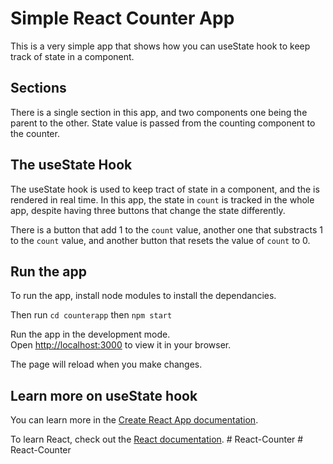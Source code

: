 # Simple React Counter App

This is a very simple app that shows how you can useState hook to keep track of state in a component.

## Sections

There is a single section in this app, and two components one being the parent to the other. State value is passed from the counting component to the counter.

## The useState Hook

The useState hook is used to keep tract of state in a component, and the is rendered in real time.
In this app, the state in `count` is tracked in the whole app, despite having three buttons that change the state differently.

There is a button that add 1 to the `count` value, another one that substracts 1 to the `count` value, and another button that resets the value of `count` to 0.

## Run the app

To run the app, install node modules to install the dependancies.

Then run `cd counterapp` then `npm start`

Run the app in the development mode.\
Open [http://localhost:3000](http://localhost:3000) to view it in your browser.

The page will reload when you make changes.

## Learn more on useState hook

You can learn more in the [Create React App documentation](https://facebook.github.io/create-react-app/docs/).

To learn React, check out the [React documentation](https://reactjs.org/).
#   R e a c t - C o u n t e r  
 #   R e a c t - C o u n t e r  
 